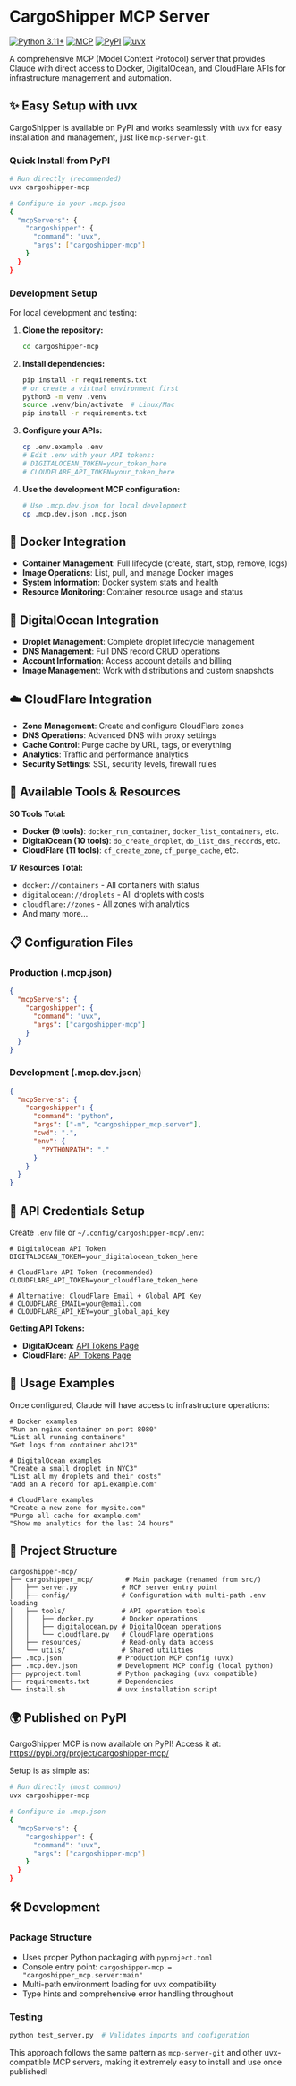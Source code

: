 # CargoShipper MCP Server

[![Python 3.11+](https://img.shields.io/badge/python-3.11+-blue.svg)](https://www.python.org/downloads/)
[![MCP](https://img.shields.io/badge/MCP-compatible-green.svg)](https://modelcontextprotocol.io/)
[![PyPI](https://img.shields.io/pypi/v/cargoshipper-mcp)](https://pypi.org/project/cargoshipper-mcp/)
[![uvx](https://img.shields.io/badge/uvx-compatible-orange.svg)](https://github.com/astral-sh/uvx)

A comprehensive MCP (Model Context Protocol) server that provides Claude with direct access to Docker, DigitalOcean, and CloudFlare APIs for infrastructure management and automation.

## ✨ Easy Setup with uvx

CargoShipper is available on PyPI and works seamlessly with `uvx` for easy installation and management, just like `mcp-server-git`.

### Quick Install from PyPI

```bash
# Run directly (recommended)
uvx cargoshipper-mcp

# Configure in your .mcp.json
{
  "mcpServers": {
    "cargoshipper": {
      "command": "uvx",
      "args": ["cargoshipper-mcp"]
    }
  }
}
```

### Development Setup

For local development and testing:

1. **Clone the repository:**
   ```bash
   cd cargoshipper-mcp
   ```

2. **Install dependencies:**
   ```bash
   pip install -r requirements.txt
   # or create a virtual environment first
   python3 -m venv .venv
   source .venv/bin/activate  # Linux/Mac
   pip install -r requirements.txt
   ```

3. **Configure your APIs:**
   ```bash
   cp .env.example .env
   # Edit .env with your API tokens:
   # DIGITALOCEAN_TOKEN=your_token_here
   # CLOUDFLARE_API_TOKEN=your_token_here
   ```

4. **Use the development MCP configuration:**
   ```bash
   # Use .mcp.dev.json for local development
   cp .mcp.dev.json .mcp.json
   ```

## 🐳 Docker Integration
- **Container Management**: Full lifecycle (create, start, stop, remove, logs)
- **Image Operations**: List, pull, and manage Docker images  
- **System Information**: Docker system stats and health
- **Resource Monitoring**: Container resource usage and status

## 🌊 DigitalOcean Integration  
- **Droplet Management**: Complete droplet lifecycle management
- **DNS Management**: Full DNS record CRUD operations
- **Account Information**: Access account details and billing
- **Image Management**: Work with distributions and custom snapshots

## ☁️ CloudFlare Integration
- **Zone Management**: Create and configure CloudFlare zones
- **DNS Operations**: Advanced DNS with proxy settings
- **Cache Control**: Purge cache by URL, tags, or everything
- **Analytics**: Traffic and performance analytics
- **Security Settings**: SSL, security levels, firewall rules

## 🔧 Available Tools & Resources

**30 Tools Total:**
- **Docker (9 tools)**: `docker_run_container`, `docker_list_containers`, etc.
- **DigitalOcean (10 tools)**: `do_create_droplet`, `do_list_dns_records`, etc.  
- **CloudFlare (11 tools)**: `cf_create_zone`, `cf_purge_cache`, etc.

**17 Resources Total:**
- `docker://containers` - All containers with status
- `digitalocean://droplets` - All droplets with costs
- `cloudflare://zones` - All zones with analytics
- And many more...

## 📋 Configuration Files

### Production (.mcp.json)
```json
{
  "mcpServers": {
    "cargoshipper": {
      "command": "uvx", 
      "args": ["cargoshipper-mcp"]
    }
  }
}
```

### Development (.mcp.dev.json)
```json
{
  "mcpServers": {
    "cargoshipper": {
      "command": "python",
      "args": ["-m", "cargoshipper_mcp.server"],
      "cwd": ".",
      "env": {
        "PYTHONPATH": "."
      }
    }
  }
}
```

## 🔑 API Credentials Setup

Create `.env` file or `~/.config/cargoshipper-mcp/.env`:

```env
# DigitalOcean API Token
DIGITALOCEAN_TOKEN=your_digitalocean_token_here

# CloudFlare API Token (recommended)
CLOUDFLARE_API_TOKEN=your_cloudflare_token_here

# Alternative: CloudFlare Email + Global API Key
# CLOUDFLARE_EMAIL=your@email.com
# CLOUDFLARE_API_KEY=your_global_api_key
```

**Getting API Tokens:**
- **DigitalOcean**: [API Tokens Page](https://cloud.digitalocean.com/account/api/tokens)
- **CloudFlare**: [API Tokens Page](https://dash.cloudflare.com/profile/api-tokens)

## 🚀 Usage Examples

Once configured, Claude will have access to infrastructure operations:

```
# Docker examples
"Run an nginx container on port 8080"
"List all running containers"
"Get logs from container abc123"

# DigitalOcean examples  
"Create a small droplet in NYC3"
"List all my droplets and their costs"
"Add an A record for api.example.com"

# CloudFlare examples
"Create a new zone for mysite.com"
"Purge all cache for example.com" 
"Show me analytics for the last 24 hours"
```

## 📁 Project Structure

```
cargoshipper-mcp/
├── cargoshipper_mcp/        # Main package (renamed from src/)
│   ├── server.py           # MCP server entry point  
│   ├── config/             # Configuration with multi-path .env loading
│   ├── tools/              # API operation tools
│   │   ├── docker.py       # Docker operations
│   │   ├── digitalocean.py # DigitalOcean operations
│   │   └── cloudflare.py   # CloudFlare operations
│   ├── resources/          # Read-only data access
│   └── utils/              # Shared utilities
├── .mcp.json              # Production MCP config (uvx)
├── .mcp.dev.json          # Development MCP config (local python)
├── pyproject.toml         # Python packaging (uvx compatible)
├── requirements.txt       # Dependencies
└── install.sh             # uvx installation script
```

## 🌍 Published on PyPI

CargoShipper MCP is now available on PyPI! Access it at: https://pypi.org/project/cargoshipper-mcp/

Setup is as simple as:

```bash
# Run directly (most common)
uvx cargoshipper-mcp

# Configure in .mcp.json
{
  "mcpServers": {
    "cargoshipper": {
      "command": "uvx",
      "args": ["cargoshipper-mcp"] 
    }
  }
}
```

## 🛠️ Development

### Package Structure
- Uses proper Python packaging with `pyproject.toml`
- Console entry point: `cargoshipper-mcp = "cargoshipper_mcp.server:main"`
- Multi-path environment loading for uvx compatibility
- Type hints and comprehensive error handling throughout

### Testing
```bash
python test_server.py  # Validates imports and configuration
```

This approach follows the same pattern as `mcp-server-git` and other uvx-compatible MCP servers, making it extremely easy to install and use once published!